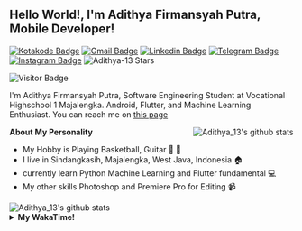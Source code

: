 
## Hello World!, I'm Adithya Firmansyah Putra, Mobile Developer!

[![Kotakode Badge](https://img.shields.io/badge/-Kotakode-green?style=plastic&logo=Kotakode&link=https://kotakode.com/users/527/adithya-13)](https://kotakode.com/users/527/adithya-13)
[![Gmail Badge](https://img.shields.io/badge/-Gmail-white?style=plastic&logo=Gmail&link=mailto:aditputrafirmansyah@gmail.com)](mailto:aditputrafirmansyah@gmail.com)
[![Linkedin Badge](https://img.shields.io/badge/-LinkedIn-blue?style=plastic&logo=Linkedin&link=https://www.linkedin.com/in/aditputrafirmansyah/)](https://www.linkedin.com/in/aditputrafirmansyah/) 
[![Telegram Badge](https://img.shields.io/badge/-Telegram-blue?style=plastic&logo=telegram&link=https://t.me/Adithya_13)](https://t.me/Adithya_13) 
[![Instagram Badge](https://img.shields.io/badge/-Instagram-white?style=plastic&logo=instagram&link=https://www.instagram.com/adithya_firmansyahputra/)](https://www.instagram.com/adithya_firmansyahputra/)
![Adithya-13 Stars](https://img.shields.io/github/stars/Adithya-13?affiliations=OWNER&style=social)

![Visitor Badge](https://visitor-badge.laobi.icu/badge?page_id=Adithya-13.Adithya-13)

I'm Adithya Firmansyah Putra, Software Engineering Student at Vocational Highschool 1 Majalengka. Android, Flutter, and Machine Learning Enthusiast. You can reach me on [this page](https://msha.ke/adithya_13/)

<img align="right" alt="Adithya_13's github stats" src="https://github-readme-stats.vercel.app/api/top-langs/?username=Adithya-13&theme=radical&show_icons=true&hide_border=true&line_height=24"/>

**About My Personality**

- My Hobby is Playing Basketball, Guitar :basketball: :guitar: 
- I live in Sindangkasih, Majalengka, West Java, Indonesia :house:
- currently learn Python Machine Learning and Flutter fundamental :computer:
- My other skills Photoshop and Premiere Pro for Editing :video_camera:

<img alt="Adithya_13's github stats" src="https://github-readme-stats.vercel.app/api?username=Adithya-13&count_private=true&show_icons=true&hide_border=true&include_all_commits=true&line_height=24&theme=radical"/>

<details>
  <summary><b>My WakaTime!</b></summary>
  <br>
  
  <!--START_SECTION:waka-->
![Lines of code](https://img.shields.io/badge/From%20Hello%20World%20I%27ve%20Written-291301%20lines%20of%20code-blue)

**I'm a Night 🦉** 

```text
🌞 Morning    87 commits     ████░░░░░░░░░░░░░░░░░░░░░   17.83% 
🌆 Daytime    83 commits     ████░░░░░░░░░░░░░░░░░░░░░   17.01% 
🌃 Evening    146 commits    ███████░░░░░░░░░░░░░░░░░░   29.92% 
🌙 Night      172 commits    ████████░░░░░░░░░░░░░░░░░   35.25%

```
📅 **I'm Most Productive on Sunday** 

```text
Monday       70 commits     ███░░░░░░░░░░░░░░░░░░░░░░   14.34% 
Tuesday      42 commits     ██░░░░░░░░░░░░░░░░░░░░░░░   8.61% 
Wednesday    42 commits     ██░░░░░░░░░░░░░░░░░░░░░░░   8.61% 
Thursday     56 commits     ██░░░░░░░░░░░░░░░░░░░░░░░   11.48% 
Friday       75 commits     ███░░░░░░░░░░░░░░░░░░░░░░   15.37% 
Saturday     80 commits     ████░░░░░░░░░░░░░░░░░░░░░   16.39% 
Sunday       123 commits    ██████░░░░░░░░░░░░░░░░░░░   25.2%

```


📊 **This Week I Spent My Time On** 

```text
⌚︎ Time Zone: Asia/Bangkok

💬 Programming Languages: 
Dart                     15 hrs 23 mins      ████████████████████████░   96.21% 
YAML                     19 mins             ░░░░░░░░░░░░░░░░░░░░░░░░░   2.04% 
Other                    9 mins              ░░░░░░░░░░░░░░░░░░░░░░░░░   0.98% 
JSON                     4 mins              ░░░░░░░░░░░░░░░░░░░░░░░░░   0.42% 
Cocoa                    1 min               ░░░░░░░░░░░░░░░░░░░░░░░░░   0.2%

🔥 Editors: 
Android Studio           15 hrs 59 mins      █████████████████████████   100.0%

💻 Operating System: 
Windows                  15 hrs 59 mins      █████████████████████████   100.0%

```

**I Mostly Code in Kotlin** 

```text
Kotlin                   19 repos            ██████████████░░░░░░░░░░░   59.38% 
Dart                     9 repos             ███████░░░░░░░░░░░░░░░░░░   28.12% 
Jupyter Notebook         2 repos             █░░░░░░░░░░░░░░░░░░░░░░░░   6.25% 
CSS                      1 repo              ░░░░░░░░░░░░░░░░░░░░░░░░░   3.12% 
HTML                     1 repo              ░░░░░░░░░░░░░░░░░░░░░░░░░   3.12%

```



 Last Updated on 29/07/2021
<!--END_SECTION:waka-->
</details>
